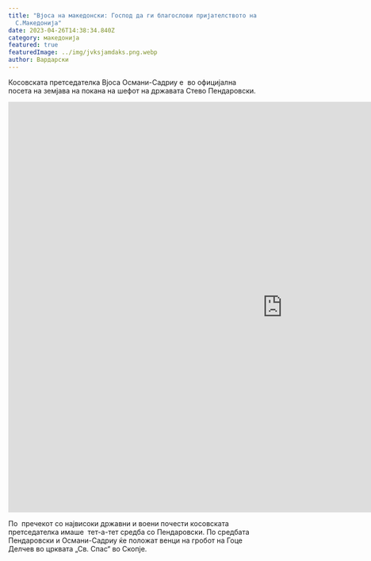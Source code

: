 ```yaml
---
title: "Вјоса на македонски: Господ да ги благослови пријателството на Косово и
  С.Македонија"
date: 2023-04-26T14:38:34.840Z
category: македонија
featured: true
featuredImage: ../img/jvksjamdaks.png.webp
author: Вардарски
---
```


<!--StartFragment-->

Косовската претседателка Вјоса Османи-Садриу е  во официјална посета на земјава на покана на шефот на државата Стево Пендаровски.

<iframe width="1105" height="829" src="https://www.youtube.com/embed/OSzONG1Z2tg" title="Вјоса на македонски: Господ да ги благослови пријателството на Косово и С.Македонија" frameborder="0" allow="accelerometer; autoplay; clipboard-write; encrypted-media; gyroscope; picture-in-picture; web-share" allowfullscreen></iframe>

По  пречекот со највисоки државни и воени почести косовската претседателка имаше  тет-а-тет средба со Пендаровски. По средбата Пендаровски и Османи-Садриу ќе положат венци на гробот на Гоце Делчев во црквата „Св. Спас“ во Скопје.

<!--EndFragment-->

